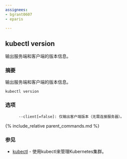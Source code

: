 ```yaml
---
assignees:
- bgrant0607
- eparis

---
```


## kubectl version

输出服务端和客户端的版本信息。

### 摘要


输出服务端和客户端的版本信息。

```
kubectl version
```

### 选项

```
      --client[=false]: 仅输出客户端版本（无需连接服务器）。
```

{% include_relative parent_commands.md %}

### 参见

* [kubectl](/docs/user-guide/kubectl/kubectl/)	 - 使用kubectl来管理Kubernetes集群。
